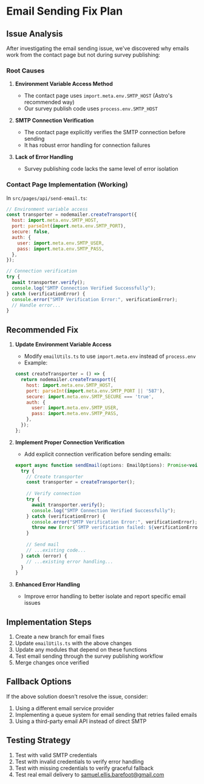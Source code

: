 # Email Sending Fix Plan

## Issue Analysis

After investigating the email sending issue, we've discovered why emails work from the contact page but not during survey publishing:

### Root Causes

1. **Environment Variable Access Method**
   - The contact page uses `import.meta.env.SMTP_HOST` (Astro's recommended way)
   - Our survey publish code uses `process.env.SMTP_HOST`

2. **SMTP Connection Verification**
   - The contact page explicitly verifies the SMTP connection before sending
   - It has robust error handling for connection failures

3. **Lack of Error Handling**
   - Survey publishing code lacks the same level of error isolation

### Contact Page Implementation (Working)

In `src/pages/api/send-email.ts`:
```javascript
// Environment variable access
const transporter = nodemailer.createTransport({
  host: import.meta.env.SMTP_HOST,
  port: parseInt(import.meta.env.SMTP_PORT),
  secure: false,
  auth: {
    user: import.meta.env.SMTP_USER,
    pass: import.meta.env.SMTP_PASS,
  },
});

// Connection verification
try {
  await transporter.verify();
  console.log("SMTP Connection Verified Successfully");
} catch (verificationError) {
  console.error("SMTP Verification Error:", verificationError);
  // Handle error...
}
```

## Recommended Fix

1. **Update Environment Variable Access**
   - Modify `emailUtils.ts` to use `import.meta.env` instead of `process.env`
   - Example:
   ```javascript
   const createTransporter = () => {
     return nodemailer.createTransport({
       host: import.meta.env.SMTP_HOST,
       port: parseInt(import.meta.env.SMTP_PORT || '587'),
       secure: import.meta.env.SMTP_SECURE === 'true',
       auth: {
         user: import.meta.env.SMTP_USER,
         pass: import.meta.env.SMTP_PASS,
       },
     });
   };
   ```

2. **Implement Proper Connection Verification**
   - Add explicit connection verification before sending emails:
   ```javascript
   export async function sendEmail(options: EmailOptions): Promise<void> {
     try {
       // Create transporter
       const transporter = createTransporter();
       
       // Verify connection
       try {
         await transporter.verify();
         console.log("SMTP Connection Verified Successfully");
       } catch (verificationError) {
         console.error("SMTP Verification Error:", verificationError);
         throw new Error(`SMTP verification failed: ${verificationError instanceof Error ? verificationError.message : 'Unknown error'}`);
       }
       
       // Send mail
       // ...existing code...
     } catch (error) {
       // ...existing error handling...
     }
   }
   ```

3. **Enhanced Error Handling**
   - Improve error handling to better isolate and report specific email issues

## Implementation Steps

1. Create a new branch for email fixes
2. Update `emailUtils.ts` with the above changes
3. Update any modules that depend on these functions
4. Test email sending through the survey publishing workflow
5. Merge changes once verified

## Fallback Options

If the above solution doesn't resolve the issue, consider:

1. Using a different email service provider
2. Implementing a queue system for email sending that retries failed emails
3. Using a third-party email API instead of direct SMTP

## Testing Strategy

1. Test with valid SMTP credentials
2. Test with invalid credentials to verify error handling
3. Test with missing credentials to verify graceful fallback
4. Test real email delivery to samuel.ellis.barefoot@gmail.com